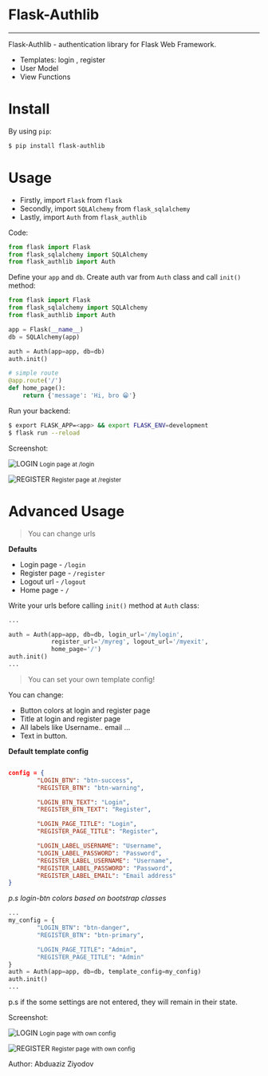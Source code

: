 # Flask-Authlib

<hr>

Flask-Authlib - authentication library for Flask Web Framework.

- Templates: login , register
- User Model
- View Functions

# Install

By using `pip`:

```bash
$ pip install flask-authlib
```

# Usage

- Firstly, import `Flask` from `flask`
- Secondly, import `SQLAlchemy` from `flask_sqlalchemy`
- Lastly, import `Auth` from `flask_authlib`

Code:

```python
from flask import Flask
from flask_sqlalchemy import SQLAlchemy
from flask_authlib import Auth
```

Define your `app` and `db`. Create auth var from `Auth` class and call `init()` method:

```python
from flask import Flask
from flask_sqlalchemy import SQLAlchemy
from flask_authlib import Auth

app = Flask(__name__)
db = SQLAlchemy(app)

auth = Auth(app=app, db=db)
auth.init()

# simple route
@app.route('/')
def home_page():
    return {'message': 'Hi, bro 😁'}
```

Run your backend:

```bash
$ export FLASK_APP=<app> && export FLASK_ENV=development
$ flask run --reload
```

Screenshot:

![LOGIN](screenshots/login.PNG)
<small>Login page at /login</small>

![REGISTER](screenshots/register.PNG)
<small>Register page at /register</small>

# Advanced Usage

> You can change urls

**Defaults**

- Login page - `/login`
- Register page - `/register`
- Logout url - `/logout`
- Home page - `/`

Write your urls before calling `init()` method at `Auth` class:

```python
...

auth = Auth(app=app, db=db, login_url='/mylogin',
            register_url='/myreg', logout_url='/myexit',
            home_page='/')
auth.init()
...

```

> You can set your own template config!

You can change:

- Button colors at login and register page
- Title at login and register page
- All labels like Username.. email ...
- Text in button.

**Default template config**

```json

config = {
        "LOGIN_BTN": "btn-success",
        "REGISTER_BTN": "btn-warning",

        "LOGIN_BTN_TEXT": "Login",
        "REGISTER_BTN_TEXT": "Register",

        "LOGIN_PAGE_TITLE": "Login",
        "REGISTER_PAGE_TITLE": "Register",

        "LOGIN_LABEL_USERNAME": "Username",
        "LOGIN_LABEL_PASSWORD": "Password",
        "REGISTER_LABEL_USERNAME": "Username",
        "REGISTER_LABEL_PASSWORD": "Password",
        "REGISTER_LABEL_EMAIL": "Email address"
}
```

_p.s login-btn colors based on bootstrap classes_

```python
...
my_config = {
        "LOGIN_BTN": "btn-danger",
        "REGISTER_BTN": "btn-primary",

        "LOGIN_PAGE_TITLE": "Admin",
        "REGISTER_PAGE_TITLE": "Admin"
}
auth = Auth(app=app, db=db, template_config=my_config)
auth.init()
...

```

p.s if the some settings are not entered, they will remain in their state.

Screenshot:

![LOGIN](screenshots/login_2.PNG)
<small>Login page with own config</small>

![REGISTER](screenshots/register_2.PNG)
<small>Register page with own config</small>


Author: Abduaziz Ziyodov
